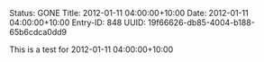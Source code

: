Status: GONE
Title: 2012-01-11 04:00:00+10:00
Date: 2012-01-11 04:00:00+10:00
Entry-ID: 848
UUID: 19f66626-db85-4004-b188-65b6cdca0dd9

This is a test for 2012-01-11 04:00:00+10:00
